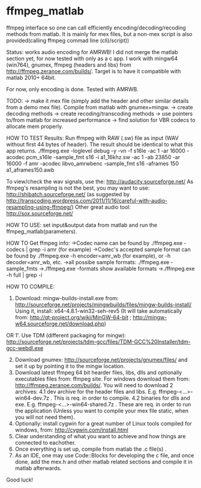 ffmpeg_matlab
=============

ffmpeg interface so one can call efficiently encoding/decoding/recoding methods from matlab. It is mainly for mex files, but a non-mex script is also provided(calling ffmpeg commad line (cli)/script))

Status: works audio encoding for AMRWB!
I did not merge the matlab section yet, for now tested with only as a c app.
I work with mingw64 (win764), gnumex, ffmpeg (headers and libs) from http://ffmpeg.zeranoe.com/builds/.
Target is to have it compatible with matlab 2010+ 64bit.

For now, only encoding is done. Tested with AMRWB.

TODO:
-> make it mex file (simply add the header and other similar details from a demo mex file). Compile from matlab with gnumex+mingw.
-> create decoding methods
-> create recoding/transcoding methods
-> use pointers to/from matlab for increased performance
-> find solution for VBR codecs to allocate mem properly.

HOW TO TEST Results:
Run ffmpeg with RAW (.sw) file as input (WAV without first 44 bytes of header). The result should be identical to what this app returns.
./ffmpeg.exe -loglevel debug -y -vn -f s16le -ac 1 -ar 16000 -acodec pcm_s16le -sample_fmt s16 -i a1_16khz.sw -ac 1 -ab 23850 -ar 16000 -f amr -acodec libvo_amrwbenc -sample_fmt s16 -aframes 150 a1_aframes150.awb

To view/check the wav signals, use the: http://audacity.sourceforge.net/
As ffmpeg's resampling is not the best, you may want to use: http://shibatch.sourceforge.net/  (as suggested by http://transcoding.wordpress.com/2011/11/16/careful-with-audio-resampling-using-ffmpeg/)
Other great audio tool: http://sox.sourceforge.net/ 

HOW TO USE:
set input&output data from matlab and run the ffmpeg_matlab(parameters).

HOW TO Get ffmpeg info:
->Codec name can be found by ./ffmpeg.exe -codecs | grep -i amr  (for example)
->Codec's accepted sample format can be found by ./ffmpeg.exe -h encoder=amr_wb  (for example), or -h decoder=amr_wb, etc.
->all possibe sample formats: ./ffmpeg.exe -sample_fmts
->./ffmpeg.exe  -formats            show available formats
->./ffmpeg.exe -h full | grep -i <keyword for what you want to know>

HOW TO COMPILE:
1. Download: mingw-builds-install.exe from: http://sourceforge.net/projects/mingwbuilds/files/mingw-builds-install/
   Using it, install: x64-4.8.1-win32-seh-rev5
  (It will take automatically from: http://qt-project.org/wiki/MinGW-64-bit ; http://mingw-w64.sourceforge.net/download.php)

OR
1'. Use TDM (different packaging for mingw): http://sourceforge.net/projects/tdm-gcc/files/TDM-GCC%20Installer/tdm-gcc-webdl.exe

2. Download gnumex: http://sourceforge.net/projects/gnumex/files/ and set it up by pointing it to the mingw location.
3. Download latest ffmpeg 64 bit hearder files, libs, dlls and optionally executables files from: ffmpeg site.  For windows download them from: http://ffmpeg.zeranoe.com/builds/.
   You will need to download 2 archives: 
   4.1 dev archive for the header files and libs. E.g. ffmpeg-<...>-win64-dev.7z . This is req. in order to compile.
   4.2 binaries for dlls and exe. E.g.  ffmpeg-<...>-win64-shared.7z . These are req. in order to run the application (Unless you want to compile your mex file static, when you will not need them).
4. Optionally: install cygwin for a great number of Linux tools compiled for windows, from: http://cygwin.com/install.html
5. Clear understanding of what you want to achieve and how things are connected to eachother.
6. Once everything is set up, compile from matlab the .c file(s) .
7. As an IDE, one may use Code::Blocks for developing the c file, and once done, add the mex.h and other matlab related sections and compile it in matlab afterwards.

Good luck!
